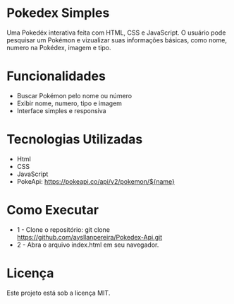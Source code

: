 # Pokedex Simples
Uma Pokedéx interativa feita com HTML, CSS e JavaScript. O usuário pode pesquisar um Pokémon e vizualizar suas informações básicas, como nome, numero na Pokédex, imagem e tipo.

# Funcionalidades
* Buscar Pokémon pelo nome ou número
* Exibir nome, numero, tipo e imagem
* Interface simples e responsiva

# Tecnologias Utilizadas
* Html
* CSS
* JavaScript
* PokeApi: https://pokeapi.co/api/v2/pokemon/${name}

# Como Executar 
* 1 - Clone o repositório:
  git clone https://github.com/aysllanpereira/Pokedex-Api.git
* 2 - Abra o arquivo index.html em seu navegador.

# Licença 
Este projeto está sob a licença MIT.
